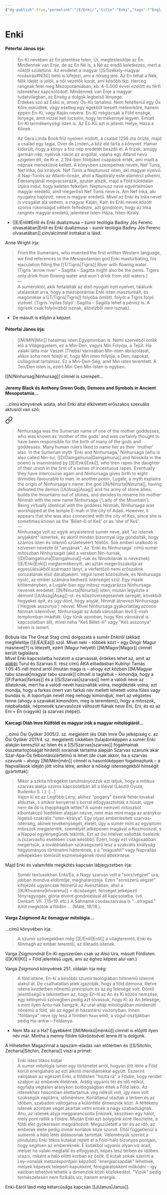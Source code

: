 ```yaml
---
{"dg-publish":true,"permalink":"/E/Enki/","title":"Enki","tags":["Englishtexttranslated","containstransclusions"],"created":"2023-10-26T05:26","updated":"2024-04-05T19:12"}
---
```



# Enki

#### Péterfai János írja:

> En-Ki nevében az En jelentése Isten, Úr, megtestesítője az Én. Mindennek van Enje, de az En Né is, a Né az eredő keletkezés, mert a nőktől születünk. Az eredetet a magyar [[S/Székely-magyar rovásírás#N\|N]] betű is kifejezi, ami a nőiség jele. Az En tehát a Nék, Nők idejét is jelöli, a női vezetők korát, ami később tkp. Herceg rangnak felel meg Mezopotámiában, kb. 4-5.000 évvel ezelőtt és férfi istenekhez kapcsolódott. Mindennek van Enje a magyar tudatvilágban, az Enség a dolgok legbelső lényege.  
> Érdekes szó az Eskü is, amely Ős-Kű tartalmú. Nem feltétlenül egy Ős Kőre esküdtek, vagy esetleg egy egekből leesett meteorkőre, hanem éppen En-Ki, vagy Kaján nevére. En-Ki mégiscsak a Föld ensége, lényege, amit vízzel kell locsolni, hogy termékennyé legyen. Emiatt En-Ki termékenységi isten is. Az Es-Kü azt is jelenti: Helye, Háza a Kőnek.  
>
> Az Oera Linda Book fríz nyelven íródott, a család 1256 óta őrizte, majd a család egy tagja, Over de Linden, a köz elé tárta a könyvet. Hamar kiderült, hogy a könyv a fríz nép eredetét beszéli el. A frízek, amúgy germán nép, nyelvük rokon az angollal, valaha egy Atland nevű szigeten élt, de Kr.e. 2.194-ben földjüket csapások érték, ami miatt a népnek menekülnie kellett. A könyvben szerepelnek nevek, Nef Tunis, Nef Inka, ősi királyok. Nef Tunis a Neptunusz isten, aki magyar nyelvű. A Nap-Tünős az Atlanti-óceán, ahol a Napkirály este alámerül pihenni, Édesanyjánál megvacsorázik, azután alszik, majd a Föld túloldalán útjára indul, hogy keleten felkeljen. Neptunusz neve egyértelműen magyar eredetű, amit megerősít Nef Tunis neve is. Ám Nef Inka, aki nyugatra hajózott, neve is magyar eredetű. Mivel az Enki és Inka nevet is vizsgálat alá vettem, a magyar Kaján, Kain és Enki nevek között szoros rokonságot véltem felfedezni, azt gondolom, hogy az Inka rangnév magyar eredetű, jelentése Isten-Háza, Isten-Király.  
- [[E/Enlil#Enlil és Enki dualizmusa – sumir teológia Badiny Jós Ferenc olvasatában\|Enlil és Enki dualizmusa – sumir teológia Badiny Jós Ferenc olvasatában]] cím/alcímnél írottakat is lásd.  

Anne Wright írja:  
> From the Sumerians, who invented the ﬁrst written Western language, we ﬁnd references to the Mesopotamian god Enki masturbating, his ejaculation ﬁlling the [[T/Tigris\|Tigris]] River with ﬂowing water. (Tigris 'arrow river' – Sagitta – Sagitta might also be the penis. Tigers only drink from ﬂowing water and won't drink from still waters.)  
> —  
> A suméroktól, akik feltalálták az első nyugati írott nyelvet, találunk utalásokat arra, hogy a mezopotámiai Enki isten maszturbált, és magömlése a [[T/Tigris\|Tigris]] folyóba ömlött. folyót a Tigris folyó vizével. (Tigris 'nyilas folyó': Sagitta – Sagitta lehet a pénisz is. A tigrisek csak folyóvízből isznak, állóvízből nem isznak).  
- De másutt is előjön a képzet.  

#### Péterfai János írja:

> [[M/MIN\|Min]] hatalmas isten Egyiptomban is. Nemi szervéből ömlik elő a Világegyetem, ez a Min-Den, vagyis Min Folyója, a Tejút. Ha valaki látta már Vaszet (Theba) városában Min isten ábrázolását, akkor soha nem felejti el, hogy Min isten folyója, a Den, napokat, csillagokat tartalmaz. Ez a Min-Den-Ség, amit Min isten teremtett. A Ten/Den isten is, ezért Min-Den Min-Isten is egyben.  

[[N/Ninhursag\|Ninhursag]] címnél is szerepelt...

#### Jeremy Black és Anthony Green Gods, Demons and Symbols in Ancient Mesopotamia...

...című könyvének adata, ahol Enki által elkövetett erőszakos szexuális aktusról van szó:  

<div class="transclusion internal-embed is-loaded"><a class="markdown-embed-link" href="/n/ninhursag/#cy6tte" aria-label="Open link"><svg xmlns="http://www.w3.org/2000/svg" width="24" height="24" viewBox="0 0 24 24" fill="none" stroke="currentColor" stroke-width="2" stroke-linecap="round" stroke-linejoin="round" class="svg-icon lucide-link"><path d="M10 13a5 5 0 0 0 7.54.54l3-3a5 5 0 0 0-7.07-7.07l-1.72 1.71"></path><path d="M14 11a5 5 0 0 0-7.54-.54l-3 3a5 5 0 0 0 7.07 7.07l1.71-1.71"></path></svg></a><div class="markdown-embed">



> Ninhursaga was the Sumerian name of one of the mother goddesses, who was known as 'mother of the gods' and was certainly thought to have been responsible for the birth of many of the gods and goddesses. Many human rulers liked to name her as their 'mother' also. In the Sumerian myth 'Enki and Ninhursaga,' Ninhursaga (who is also called Nin-tur, [[D/Damgalnuna\|Damgalnuna]] and Ninsikila in the poem) is inseminated by [[E/Enki\|Enki]], who then rapes the daughter of their union in the first of a series of incestuous rapes. Eventually they have intercourse again and Ninhursaga gives birth to eight divinities favourable to man. In another poem, Lugale, a myth explains the origin of Ninhursaga's name: the god [[N/Ninurta\|Ninurta]], having defeated the demon [[A/Asag\|Asag]] and his army of stone allies, builds the mountains out of stones, and decides to rename his mother Ninmah with the new name Ninhursaga ('Lady of the Mountain'). Being virtually identical with the goddess Ninmah, Ninhursaga was worshipped at the temple E-mah in the city of Adab. However, it appears that she was also connected with the city of Kes, since she is sometimes known as the 'Bēlet-ili of Keš' or as 'she of Keš'.  
> —  
> Ninhursaga volt az egyik anyaistennő sumér neve, akit "az istenek anyjaként" ismertek, és akiről minden bizonnyal úgy gondolták, hogy számos isten és istennő születéséért felelős. Sok emberi uralkodó is szívesen nevezte őt "anyjának". Az 'Enki és Ninhursaga' című sumér mítoszban Ninhursagát (akit a versben Nin-turnak, [[D/Damgalnuna\|Damgalnuna]]-nak és Ninsikilának is neveznek) [[E/Enki\|Enki]] megtermékenyíti, aki aztán megerőszakolja az egyesülésükből származó lányt, a vérfertőző nemi erőszakok sorozatának első darabjaként. Végül ismét közösülnek, és Ninhursaga nyolc, az ember számára kedvező istenséget szül. Egy másik költeményben, a Lugale-ban egy mítosz magyarázza Ninhursaga nevének eredetét: [[N/Ninurta\|Ninurta]] isten, miután legyőzte a démont [[A/Asag\|Asag]]-ot. és kőszövetségeseinek seregét, kövekből hegyeket épít, és úgy dönt, hogy anyját, Ninmát átnevezi Ninhursaga ('Hegyek asszonya') névvel. Mivel Ninhursaga gyakorlatilag azonos Ninmah istennővel, Ninhursagát az Adab városában lévő E-mah templomban imádták. Úgy tűnik azonban, hogy Kes városával is kapcsolatban állt, mivel néha "Keš Bēlet-ili" vagy "Keš asszonya" néven is ismert.  


</div></div>
  

Bobula Ida The Great Stag című dolgozata a sumér Enkiről (akkád megfelelője [[E/EA\|Ea]]) szól. Mivel neki – többek közt – egy Dingir Magur másneve\[?\] is létezett, ezért (Magur helyett) [[M/Magor\|Magor]] címnél került taglalásra.  
Mivel Enki kapcsolatba hozatott a szarvassal, érdekes lehet az, amit az [alábbi](https://youtu.be/aeRDLskUSZM) Turul és Szarvas II. rész című ÁKA előadásban Kubínyi Tamás 1:05:45-nél mond arról (miután maga is – ahogy ezt közben [[M/Magyar tabu szavak\|magyar tabu szavak]] címnél is taglaltuk – kimondja, hogy a [[F/Farkas\|farkas]] és a [[S/Szarvas\|szarvas]] nem a valódi neve az állatoknak, mert ha a valódi nevét használták volna, megidézték volna; azt mondja, hogy a farkas (mert van farka) név mellett lehetett volna füles vagy bundás is. A toportyán nevét meg nehogy kimondjuk, mert az végzetes lenne (ahogy a szavakat kimondom, meg is teremtem)), hogy a mítoszok, népballadák, népmesék szarvasőzzé változott fiának neve Éni, Eni, és ez az Eni = Én (vagyok) (a szarvas (népe)).  

#### Karcagi Oláh Imre Külföldi és magyar írók a magyar mitológiáról...

...című Ősi Gyökér 2005/2. sz. megjelent (és Oláh Imre Ősi jelképiség c. az Ősi Gyökér 2011/4. sz. megjelent) cikkében (tulajdonképpen a sumér Enki alakján keresztül az Isten és a [[S/Szarvas\|szarvas]] fogalmainak összetartozóságát hirdető) sorainak tartalma alapján Szarvas szavunk akár Szar-Apa-Ős felbontású/értelmű is lehet (de csak akkor, ha a szarvas szavunk – ahogy [[M/Mén\|mén]] címnél is hasonlóképpen fogalmaztunk – a Napvallások idején jött volna létre, amikor a nőiségi istenségekből hímségit gyártottak):  
> Mikor a szkíta hitregéket tanulmányozzuk azt látjuk, hogy a mitikus szarvas alakja szoros kapcsolatban áll a lóéval (László Gyula, Rudenko S. I.). \[...\]  
> Vajon ki ez az Legfőbb Lény, akihez "pogány" őseink fehér lovakat áldoztak, s amikor kenyérrel s borral elfogyasztották a húsát, ugye nem de ők is theophágók lettek? A sumér nemzeti mítoszból kibontakozó hiedelem alapján nézve, nem más mint maga az aranykor legelső szakrális "isten-királya". Egy olyan emberiesített szarvas-istenség, akinek tevékenységét, életét, úgy a sumér mint az egyiptomi mítoszok megjelenítik, személyét jelképesen magával a Kozmosszal, s a Nappal egylényegűnek tekintik. Ezt az ősi hitelvet vallották őseleink is \[szarvasfiú esetében csak később\]. Ezért, hogy ezt világosabban megértsük, a továbbiakban szükségszerű lesz a szakrális királyság hagyományos történelmi hátterének, s a "mágushit" vagy Napvallás jelképekben tömörült eszmeiségének rövid áttekintése.  

Majd Enki és valamiféle megkötés kapcsán lábjegyzetben írja:  
> Sumér textusokban Enki/Ea, a Nagy szarvas volt a "sors/végzet" ura, jobban mondva eldöntője, meghatározója. Ezen "sorsszerű végzet" kifejezés ugyancsak felmerül az Avesztában, ahol a [[K/Khvarena\|khvarena]] = dicsőséget, fenséget jelképező fényragyogás, glória elvont gondolatával áll kapcsolatba. (vö. Denkart: VII. 7,15-19. etc.) A Sáhnamé csodaszarvasa is "...elragad." Amit megkötök a földön ... (Máté, 18/18.).  

#### Varga Zsigmond Az ősmagyar mitológia...

...című könyvében írja:
> A szumir szövegekben még [[E/Enlil\|Enlil]] a világteremtő, Enki és Ninmagh az ember teremtői, az életadó istenek.  

Varga Zsigmondnál En-Ki egyszerűen csak az Alsó Ura, másutt Földisten. ([[K/KI\|KI]] = Föld jelentésű ugye, ami az éghez képest alul van.)  

Varga Zsigmond könyvének 251. oldalán írja még:  
> A föld istene, En-ki a későbbi szumir teológiában hímnemű istenné alakul át. De csalhatatlan jelek igazolják, hogy a föld démona, illetve istene kezdetben nőnemű principium és az ég felesége volt. Döntő jelentőségű e tekintetben az, hogy En-lil az An és Ki közös nemzése, egy kétnyelvű szövegben pedig azt olvassuk, hogy Ki az An felesége, s mint ilyen Antu-nak hangzik. Az ural-altáji mitológiában mindenütt nőnemű a föld, aki az éggel él házastársi viszonyban. Innen "földanya" neve így lesz a finnben `Maan` emő, a vogul-osztjákban pedig Ha-ankw – Földanya.  
- Nem Ma az a Ha? Egyébként [[M/Ménkű\|ménkű]] címnél is előjött ilyen név már. Mintha a menny földre tükrözésével lenne itt is dolgunk.  

A Hihetetlen Magazinnál a lapszám-eladás van előtérben és [[S/Sitchin, Zecharia\|Sitchin, Zecharia]] viszi a prímet:  
> Enki isten titkos kútjai  
> A sumer mitológia ismer egy történetet arról, hogyan jött létre a Föld körüli energiaháló az ezt alkotó meridiánokkal együtt. Eszerint valójában az egészet Enki, a földisten "húzta rá" a Földre, hogy rendet szabjon az emberek életének. Addig ugyanis tér és idő nélkül, egyfajta végtelen aranykori boldogságban éltek a Föld lakói. Az istenekhez hasonlóan élettartamuk vég nélküli volt, így nem volt szükségük naptárra, időmérésre. Korlátlanul utaztak a térben és az időben, szabadon váltogatva a különféle dimenziók közt. A féltékeny istenek azonban véget akartak vetni ennek a nagy szabadságnak. Anu, az istenek atyja megparancsolta Enkinek, készítsen egy hálót, mely pont ráillik a Földre. Miután Enki ezt bolygónk köré illesztette, a földi élet gyökeresen megváltozott. Megszületett a tér és az idő, az emberek élete pedig immár korlátok közé szorult. Ettől függetlenül a sumerok a háló létét áldásosnak tartották. Véleményük szerint a jóindulatú Enki titkos kutakat rejtett el a Föld-háló bizonyos pontjain, hogy segítsen az embereknek. E kutakból ugyanis olyan víz árad, melyet ha valaki megtalál és elfogyaszt, képes lesz térben és időben utazni, miként a háló előtti korban az ősök. E kutak sokak szerint a Ley-vonalak metszéspontjain képződő "energiacsapdák" lehetnek, melyek képesek teleport-kapukként, féregjáratokként működni – így valóban lehetővé tehetik a dimenziók közti közlekedést. "Vizük" pedig természetesen nem fizikális víz, hanem energia.  

Enki-Eáról lásd még kétarcúsága kapcsán [[J/Janus\|Janus]].  